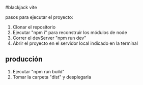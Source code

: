 #blackjack vite

pasos para ejecutar el proyecto: 

1. Clonar el repositorio
2. Ejecutar "npm i" para reconstruir los módulos de node 
3. Correr el devServer "npm run dev"
4. Abrir el proyecto en el servidor local indicado en la terminal

## producción

1. Ejecutar "npm run build"
2. Tomar la carpeta "dist" y desplegarla